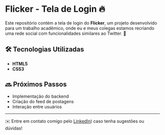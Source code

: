 # Flicker - Tela de Login 🔥

Este repositório contém a tela de login do **Flicker**, um projeto desenvolvido para um trabalho acadêmico, onde eu e meus colegas estamos recriando uma rede social com funcionalidades similares ao Twitter. 🚀

## 🛠 Tecnologias Utilizadas
- **HTML5**
- **CSS3**




## 🔜 Próximos Passos
- Implementação do backend
- Criação do feed de postagens
- Interação entre usuários
---
✉️ Entre em contato comigo pelo [LinkedIn](https://www.linkedin.com/in/joaovitorrios/)) caso tenha sugestões ou dúvidas!


